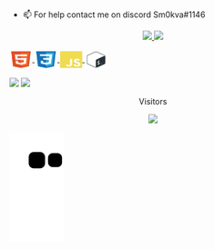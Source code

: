 - 📫 For help contact me on discord Sm0kva#1146

<div align="center">
  <a href="https://github.com/Smokva4">
  <img height="180em" src="https://github-readme-stats.vercel.app/api?username=Smokva4&show_icons=true&theme=dark&include_all_commits=true&count_private=true"/>
  <img height="180em" src="https://github-readme-stats.vercel.app/api/top-langs/?username=Smokva4&layout=compact&langs_count=7&theme=dark"/>
</div>
  <div style="display: inline_block"><br>
  <img align="center" alt="Ferks-HTML" height="30" width="40" src="https://raw.githubusercontent.com/devicons/devicon/master/icons/html5/html5-original.svg">
  <img align="center" alt="Ferks-CSS" height="30" width="40" src="https://raw.githubusercontent.com/devicons/devicon/master/icons/css3/css3-original.svg">
  <img align="center" alt="Ferks-JS" height="30" width="40" src="https://raw.githubusercontent.com/devicons/devicon/master/icons/javascript/javascript-plain.svg">
  <img align="center" alt="Ferks-SH" height="30" width="40" src="https://raw.githubusercontent.com/devicons/devicon/master/icons/bash/bash-original.svg">
  <src="https://media.discordapp.net/attachments/639956127056134178/890373478988013628/Publicacoes_Instagram_1_1.png?width=676&height=676">
</div>
<br>
<div> 
 <a href="https://discord.gg/HcB3nyKCuu" target="_blank"><img src="https://img.shields.io/badge/Discord-7289DA?style=for-the-badge&logo=discord&logoColor=white" target="_blank"></a> 
  <a href = "mailto:aleksejpeskov215@gmail.com"><img src="https://img.shields.io/badge/-Gmail-%23333?style=for-the-badge&logo=gmail&logoColor=white" target="_blank"></a>
  <p align="center">Visitors</p>
  <p align="center"><img alingn="center" src="https://profile-counter.glitch.me/Smokva4/count.svg"/></p>
 
  ![Snake animation](https://github.com/rafaballerini/rafaballerini/blob/output/github-contribution-grid-snake.svg)
 
</div>
